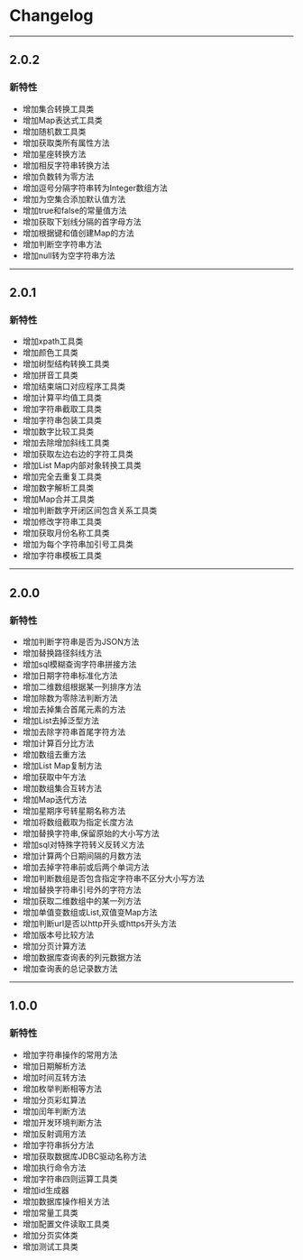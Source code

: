 # Changelog
-------------------------------------------------------------------------------------------------------------

## 2.0.2

### 新特性
* 增加集合转换工具类
* 增加Map表达式工具类
* 增加随机数工具类
* 增加获取类所有属性方法
* 增加星座转换方法
* 增加相反字符串转换方法
* 增加负数转为零方法
* 增加逗号分隔字符串转为Integer数组方法
* 增加为空集合添加默认值方法
* 增加true和false的常量值方法
* 增加获取下划线分隔的首字母方法
* 增加根据键和值创建Map的方法
* 增加判断空字符串方法
* 增加null转为空字符串方法

-------------------------------------------------------------------------------------------------------------

## 2.0.1

### 新特性
* 增加xpath工具类
* 增加颜色工具类
* 增加树型结构转换工具类
* 增加拼音工具类
* 增加结束端口对应程序工具类
* 增加计算平均值工具类
* 增加字符串截取工具类
* 增加字符串包装工具类
* 增加数字比较工具类
* 增加去除增加斜线工具类
* 增加获取左边右边的字符工具类
* 增加List Map内部对象转换工具类
* 增加完全去重复工具类
* 增加数字解析工具类
* 增加Map合并工具类
* 增加判断数字开闭区间包含关系工具类
* 增加修改字符串工具类
* 增加获取月份名称工具类
* 增加为每个字符串加引号工具类
* 增加字符串模板工具类

-------------------------------------------------------------------------------------------------------------

## 2.0.0

### 新特性
* 增加判断字符串是否为JSON方法
* 增加替换路径斜线方法
* 增加sql模糊查询字符串拼接方法
* 增加日期字符串标准化方法
* 增加二维数组根据某一列排序方法
* 增加除数为零除法判断方法
* 增加去掉集合首尾元素的方法
* 增加List<Map>去掉泛型方法
* 增加去除字符串首尾字符方法
* 增加计算百分比方法
* 增加数组去重方法
* 增加List Map复制方法
* 增加获取中午方法
* 增加数组集合互转方法
* 增加Map迭代方法
* 增加星期序号转星期名称方法
* 增加将数组截取为指定长度方法
* 增加替换字符串,保留原始的大小写方法
* 增加sql对特殊字符转义反转义方法
* 增加计算两个日期间隔的月数方法
* 增加去掉字符串前或后两个单词方法
* 增加判断数组是否包含指定字符串不区分大小写方法
* 增加替换字符串引号外的字符方法
* 增加获取二维数组中的某一列方法
* 增加单值变数组或List,双值变Map方法
* 增加判断url是否以http开头或https开头方法
* 增加版本号比较方法
* 增加分页计算方法
* 增加数据库查询表的列元数据方法
* 增加查询表的总记录数方法

-------------------------------------------------------------------------------------------------------------

## 1.0.0

### 新特性
* 增加字符串操作的常用方法
* 增加日期解析方法
* 增加时间互转方法
* 增加枚举判断相等方法
* 增加分页彩虹算法
* 增加闰年判断方法
* 增加开发环境判断方法
* 增加反射调用方法
* 增加字符串拆分方法
* 增加获取数据库JDBC驱动名称方法
* 增加执行命令方法
* 增加字符串四则运算工具类
* 增加id生成器
* 增加数据库操作相关方法
* 增加常量工具类
* 增加配置文件读取工具类
* 增加分页实体类
* 增加测试工具类
